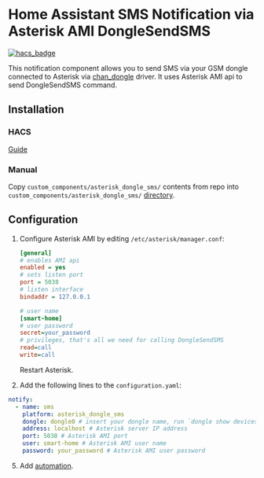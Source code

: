 # Home Assistant SMS Notification via Asterisk AMI DongleSendSMS

[![hacs_badge](https://img.shields.io/badge/HACS-Custom-orange.svg)](https://github.com/hacs/integration)

This notification component allows you to send SMS via your GSM dongle connected to Asterisk via 
[chan_dongle](https://github.com/bg111/asterisk-chan-dongle) driver. It uses Asterisk AMI api to send DongleSendSMS 
command.

## Installation

### HACS

[Guide](https://hacs.xyz/docs/faq/custom_repositories/)

### Manual

Copy `custom_components/asterisk_dongle_sms/` contents from repo into `custom_components/asterisk_dongle_sms/` 
   [directory](https://home-assistant.io/developers/component_loading/).

## Configuration

1. Configure Asterisk AMI by editing `/etc/asterisk/manager.conf`:
   
   ```ini
   [general]
   # enables AMI api
   enabled = yes
   # sets listen port
   port = 5038
   # listen interface
   bindaddr = 127.0.0.1
   
   # user name
   [smart-home]
   # user password
   secret=your_password
   # privileges, that's all we need for calling DongleSendSMS
   read=call
   write=call
   ```
   
   Restart Asterisk.
   
2. Add the following lines to the `configuration.yaml`:

  ```yaml
  notify:
    - name: sms
      platform: asterisk_dongle_sms
      dongle: dongle0 # insert your dongle name, run `dongle show devices` in Asterisk CLI and check `ID` column
      address: localhost # Asterisk server IP address
      port: 5038 # Asterisk AMI port
      user: smart-home # Asterisk AMI user name
      password: your_password # Asterisk AMI user password
  ```

5. Add [automation](https://home-assistant.io/docs/automation/action/).
